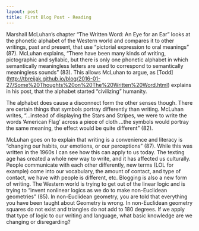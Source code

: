 ```yaml
---
layout: post
title: First Blog Post - Reading
---
```

Marshall McLuhan’s chapter “The Written Word: An Eye for an Ear” looks at the phonetic
alphabet of the Western world and compares it to other writings, past and present, that
use “pictorial expression to oral meanings” (87).  McLuhan explains, “There have been many
kinds of writing, pictographic and syllabic, but there is only one phonetic alphabet in
which semantically meaningless letters are used to correspond to semantically meaningless
sounds” (83).  This allows McLuhan to argue, as [Todd]
(http://tbreijak.github.io/blog/2016-01-27/Some%20Thoughts%20on%20The%20Written%20Word.html)
explains in his post, that the alphabet started “civilizing” humanity.

The alphabet does cause a disconnect form the other senses though.  There are certain
things that symbols portray differently than writing.  McLuhan writes, “…instead of
displaying the Stars and Stripes, we were to write the words ‘American Flag’ across a
piece of cloth …the symbols would portray the same meaning, the effect would be quite
different” (82).

McLuhan goes on to explain that writing is a convenience and literacy is “changing our
habits, our emotions, or our perceptions” (87).  While this was written in the 1960s I
can see how this can apply to us today.  The texting age has created a whole new way to
write, and it has affected us culturally.  People communicate with each other differently,
new terms (LOL for example) come into our vocabulary, the amount of contact, and type of
contact, we have with people is different, etc.  Blogging is also a new form of writing.
The Western world is trying to get out of the linear logic and is trying to “invent
nonlinear logics as we do to make non-Euclidean geometries” (85).  In non-Euclidean
geometry, you are told that everything you have been taught about Geometry is wrong.
In non-Euclidean geometry squares do not exist and triangles do not add to 180 degrees.
If we apply that type of logic to our writing and language, what basic knowledge are we
changing or disregarding?
